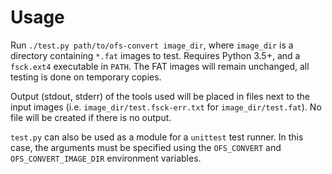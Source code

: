 # Usage

Run `./test.py path/to/ofs-convert image_dir`, where `image_dir` is a directory containing `*.fat` images to test.
Requires Python 3.5+, and a `fsck.ext4` executable in `PATH`.
The FAT images will remain unchanged, all testing is done on temporary copies.

Output (stdout, stderr) of the tools used will be placed in files next to the input images (i.e. `image_dir/test.fsck-err.txt` for `image_dir/test.fat`).
No file will be created if there is no output.

`test.py` can also be used as a module for a `unittest` test runner.
In this case, the arguments must be specified using the `OFS_CONVERT` and `OFS_CONVERT_IMAGE_DIR` environment variables.
